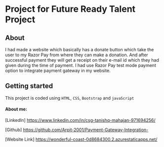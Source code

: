 #  Project for Future Ready Talent Project 
## About
I had made a website which basically has a donate button which take the user to my Razor Pay from where they can make a donation. And after successful payment they will get a receipt on their e-mail id which they had given during the time of payment. I had use Razor Pay test mode payment option to integrate payment gateway in my website.
## Getting started

This project is coded using `HTML`, `CSS`, `Bootstrap` and `javaScript`

####  About me:


[LinkedIn] https://www.linkedin.com/in/csg-tanishq-mahajan-971694256/


[Github] https://github.com/Arpit-2001/Payment-Gateway-Integration-

[Website Link] https://wonderful-coast-0d8684300.2.azurestaticapps.net/

